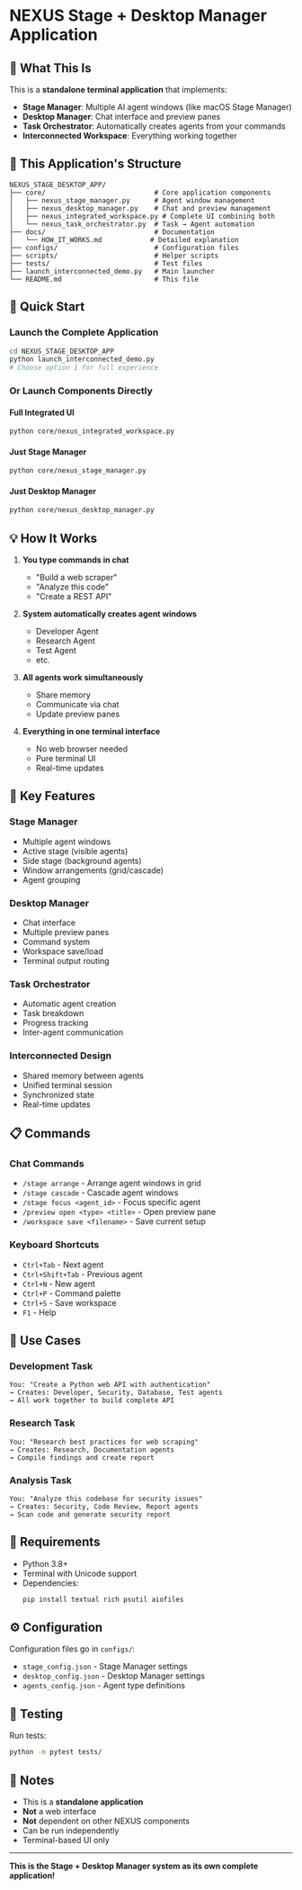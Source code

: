 # NEXUS Stage + Desktop Manager Application

## 🎯 What This Is

This is a **standalone terminal application** that implements:
- **Stage Manager**: Multiple AI agent windows (like macOS Stage Manager)
- **Desktop Manager**: Chat interface and preview panes
- **Task Orchestrator**: Automatically creates agents from your commands
- **Interconnected Workspace**: Everything working together

## 📁 This Application's Structure

```
NEXUS_STAGE_DESKTOP_APP/
├── core/                           # Core application components
│   ├── nexus_stage_manager.py      # Agent window management
│   ├── nexus_desktop_manager.py    # Chat and preview management
│   ├── nexus_integrated_workspace.py # Complete UI combining both
│   └── nexus_task_orchestrator.py  # Task → Agent automation
├── docs/                           # Documentation
│   └── HOW_IT_WORKS.md            # Detailed explanation
├── configs/                        # Configuration files
├── scripts/                        # Helper scripts
├── tests/                          # Test files
├── launch_interconnected_demo.py   # Main launcher
└── README.md                       # This file
```

## 🚀 Quick Start

### Launch the Complete Application
```bash
cd NEXUS_STAGE_DESKTOP_APP
python launch_interconnected_demo.py
# Choose option 1 for full experience
```

### Or Launch Components Directly

#### Full Integrated UI
```bash
python core/nexus_integrated_workspace.py
```

#### Just Stage Manager
```bash
python core/nexus_stage_manager.py
```

#### Just Desktop Manager
```bash
python core/nexus_desktop_manager.py
```

## 💡 How It Works

1. **You type commands in chat**
   - "Build a web scraper"
   - "Analyze this code"
   - "Create a REST API"

2. **System automatically creates agent windows**
   - Developer Agent
   - Research Agent
   - Test Agent
   - etc.

3. **All agents work simultaneously**
   - Share memory
   - Communicate via chat
   - Update preview panes

4. **Everything in one terminal interface**
   - No web browser needed
   - Pure terminal UI
   - Real-time updates

## 🔧 Key Features

### Stage Manager
- Multiple agent windows
- Active stage (visible agents)
- Side stage (background agents)
- Window arrangements (grid/cascade)
- Agent grouping

### Desktop Manager
- Chat interface
- Multiple preview panes
- Command system
- Workspace save/load
- Terminal output routing

### Task Orchestrator
- Automatic agent creation
- Task breakdown
- Progress tracking
- Inter-agent communication

### Interconnected Design
- Shared memory between agents
- Unified terminal session
- Synchronized state
- Real-time updates

## 📋 Commands

### Chat Commands
- `/stage arrange` - Arrange agent windows in grid
- `/stage cascade` - Cascade agent windows
- `/stage focus <agent_id>` - Focus specific agent
- `/preview open <type> <title>` - Open preview pane
- `/workspace save <filename>` - Save current setup

### Keyboard Shortcuts
- `Ctrl+Tab` - Next agent
- `Ctrl+Shift+Tab` - Previous agent
- `Ctrl+N` - New agent
- `Ctrl+P` - Command palette
- `Ctrl+S` - Save workspace
- `F1` - Help

## 🎯 Use Cases

### Development Task
```
You: "Create a Python web API with authentication"
→ Creates: Developer, Security, Database, Test agents
→ All work together to build complete API
```

### Research Task
```
You: "Research best practices for web scraping"
→ Creates: Research, Documentation agents
→ Compile findings and create report
```

### Analysis Task
```
You: "Analyze this codebase for security issues"
→ Creates: Security, Code Review, Report agents
→ Scan code and generate security report
```

## 🔌 Requirements

- Python 3.8+
- Terminal with Unicode support
- Dependencies:
  ```bash
  pip install textual rich psutil aiofiles
  ```

## ⚙️ Configuration

Configuration files go in `configs/`:
- `stage_config.json` - Stage Manager settings
- `desktop_config.json` - Desktop Manager settings
- `agents_config.json` - Agent type definitions

## 🧪 Testing

Run tests:
```bash
python -m pytest tests/
```

## 📝 Notes

- This is a **standalone application**
- **Not** a web interface
- **Not** dependent on other NEXUS components
- Can be run independently
- Terminal-based UI only

---

**This is the Stage + Desktop Manager system as its own complete application!**